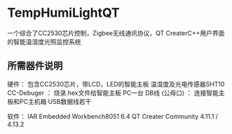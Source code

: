 # TempHumiLightQT
一个综合了CC2530芯片控制，Zigbee无线通讯协议，QT CreaterC++用户界面的智能温湿度光照监控系统


## 所需器件说明

硬件：
包含CC2530芯片，带LCD，LED的智能主板
温湿度及光电传感器SHT10
CC-Debuger ： 烧录.hex文件给智能主板
PC一台
DB线 (公母口) ： 连接智能主板和PC主机箱
USB数据线若干

软件：
IAR Embedded Workbench8051 6.4
QT Creater Community 4.11.1 / 4.13.2

